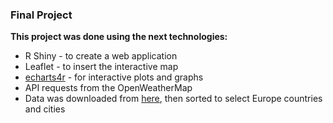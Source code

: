 ### Final Project 

**This project was done using the next technologies:**
* R Shiny - to create a web application
* Leaflet - to insert the interactive map
* [echarts4r](https://echarts4r.john-coene.com/) - for interactive plots and graphs
* API requests from the OpenWeatherMap
* Data was downloaded from [here](https://simplemaps.com/data/world-cities), then sorted to select Europe countries and cities

